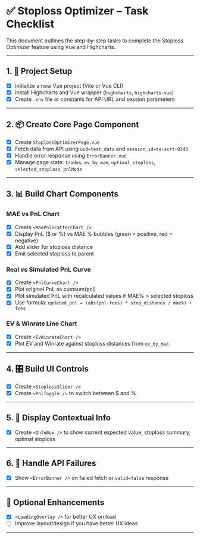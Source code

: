 # ✅ Stoploss Optimizer – Task Checklist

This document outlines the step-by-step tasks to complete the Stoploss Optimizer feature using Vue and Highcharts.

---

## 1. 🧱 Project Setup

- [x] Initialize a new Vue project (Vite or Vue CLI)
- [x] Install Highcharts and Vue wrapper (`highcharts`, `highcharts-vue`)
- [x] Create `.env` file or constants for API URL and session parameters

---

## 2. 📦 Create Core Page Component

- [x] Create `StoplossOptimizerPage.vue`
- [x] Fetch data from API using `uid=test_data` and `session_id=ts-scrt-9343`
- [x] Handle error response using `ErrorBanner.vue`
- [x] Manage page state: `trades`, `ev_by_mae`, `optimal_stoploss`, `selected_stoploss`, `pnlMode`

---

## 3. 📊 Build Chart Components

### MAE vs PnL Chart

- [x] Create `<MaePnlScatterChart />`
- [x] Display PnL ($ or %) vs MAE % bubbles (green = positive, red = negative)
- [x] Add slider for stoploss distance
- [x] Emit selected stoploss to parent

### Real vs Simulated PnL Curve

- [x] Create `<PnlCurveChart />`
- [x] Plot original PnL as cumsum(pnl)
- [x] Plot simulated PnL with recalculated values if MAE% > selected stoploss
- [x] Use formula: `updated_pnl = (abs(pnl-fees) * stop_distance / mae%) + fees`

### EV & Winrate Line Chart

- [x] Create `<EvWinrateChart />`
- [x] Plot EV and Winrate against stoploss distances from `ev_by_mae`

---

## 4. 🎛 Build UI Controls

- [x] Create `<StoplossSlider />`
- [x] Create `<PnlToggle />` to switch between $ and %

---

## 5. 🧾 Display Contextual Info

- [x] Create `<InfoBox />` to show current expected value, stoploss summary, optimal stoploss

---

## 6. 🚨 Handle API Failures

- [x] Show `<ErrorBanner />` on failed fetch or `valid=false` response

---

## 🔁 Optional Enhancements

- [x] `<LoadingOverlay />` for better UX on load
- [ ] Improve layout/design if you have better UX ideas

---
